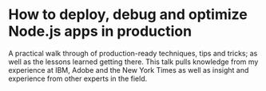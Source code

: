 # How to deploy, debug and optimize Node.js apps in production

A practical walk through of production-ready techniques, tips and tricks; as well as the lessons learned getting there. This talk pulls knowledge from my experience at IBM, Adobe and the New York Times as well as insight and experience from other experts in the field.


